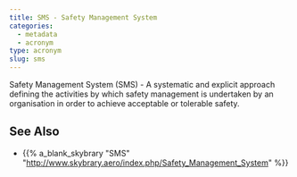 ```yaml
---
title: SMS - Safety Management System
categories:
  - metadata
  - acronym
type: acronym
slug: sms
---
```


Safety Management System (SMS) - A systematic and explicit approach defining the activities by which safety management is undertaken by an organisation in order to achieve acceptable or tolerable safety. 

## See Also

* {{% a_blank_skybrary "SMS" "http://www.skybrary.aero/index.php/Safety_Management_System" %}}
